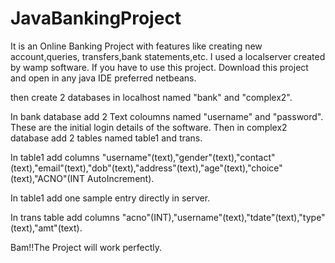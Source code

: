 # JavaBankingProject
It is an Online Banking Project with features like creating new account,queries, transfers,bank statements,etc.
I used a localserver created by wamp software.
If you have to use this project.
Download this project and open in any java IDE preferred netbeans.

then create 2 databases in localhost named "bank" and "complex2".

In bank database add 2 Text coloumns named "username" and "password". These are the initial login details of the software.
Then in complex2 database add 2 tables named table1 and trans.

In table1 add columns "username"(text),"gender"(text),"contact"(text),"email"(text),"dob"(text),"address"(text),"age"(text),"choice"(text),"ACNO"(INT AutoIncrement).

In table1 add one sample entry directly in server.

In trans table add columns "acno"(INT),"username"(text),"tdate"(text),"type"(text),"amt"(text).

Bam!!The Project will work perfectly.
